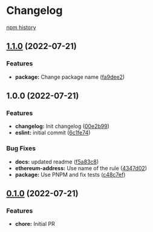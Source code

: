 # Changelog

[npm history][1]

[1]: https://www.npmjs.com/package/@zapper-fi/eslint-plugin-zapper?activeTab=versions

## [1.1.0](https://github.com/Zapper-fi/eslint-plugin-zapper/compare/v1.0.0...v1.1.0) (2022-07-21)


### Features

* **package:** Change package name ([fa9dee2](https://github.com/Zapper-fi/eslint-plugin-zapper/commit/fa9dee258ba7df71139b7d545ff6320502f058ca))

## 1.0.0 (2022-07-21)


### Features

* **changelog:** Init changelog ([00e2b99](https://github.com/Zapper-fi/eslint-plugin-zapper/commit/00e2b9913064380febe651237121cb20a250847e))
* **eslint:** initial commit ([6c1fe74](https://github.com/Zapper-fi/eslint-plugin-zapper/commit/6c1fe7470ee6756767b59a8334da4cd67fb4b23e))


### Bug Fixes

* **docs:** updated readme ([f5a83c8](https://github.com/Zapper-fi/eslint-plugin-zapper/commit/f5a83c84e1dc5e419fdccea05448193d294869d0))
* **ethereum-address:** Use name of the rule ([4347d02](https://github.com/Zapper-fi/eslint-plugin-zapper/commit/4347d02e922f5b3824e799c1a35bf51425ca90ed))
* **package:** Use PNPM and fix tests ([c48c7ef](https://github.com/Zapper-fi/eslint-plugin-zapper/commit/c48c7ef1933dd64ebdb28d93108160b35c8b17dc))

## [0.1.0](https://github.com/Zapper-fi/eslint-plugin-zapper/compare/v0.1.0...v0.0.1) (2022-07-21)


### Features

* **chore:** Initial PR
